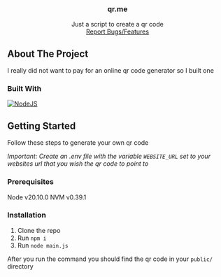 <a name="readme-top"></a>

<!-- PROJECT LOGO -->
<div align="center">
  <h3 align="center">qr.me</h3>

  <p align="center">
    Just a script to create a qr code
    <br />
    <a href="https://github.com/johnathanthedev/qr.me/issues">Report Bugs/Features</a>
  </p>
</div>



<!-- ABOUT THE PROJECT -->
## About The Project

I really did not want to pay for an online qr code generator so I built one

### Built With

[![NodeJS][NodeJs]][NodeJs-url]


<!-- GETTING STARTED -->
## Getting Started

Follow these steps to generate your own qr code

*Important: Create an .env file with the variable `WEBSITE_URL` set to your websites url that you wish the qr code to point to*

### Prerequisites

Node v20.10.0
NVM v0.39.1

### Installation

1. Clone the repo
2. Run `npm i`
3. Run `node main.js`

After you run the command you should find the qr code in your `public/` directory


[NodeJS]: https://img.shields.io/badge/Node.js-339933?style=for-the-badge&logo=node.js&logoColor=white
[NodeJS-url]: https://nodejs.org/en
